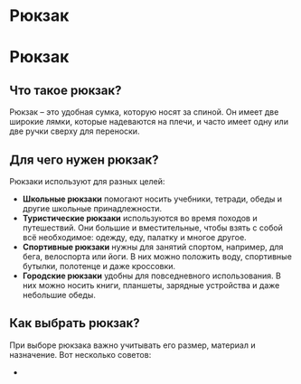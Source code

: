 # Рюкзак

# Рюкзак

## Что такое рюкзак?

Рюкзак – это удобная сумка, которую носят за спиной. Он имеет две широкие лямки, которые надеваются на плечи, и часто имеет одну или две ручки сверху для переноски.

## Для чего нужен рюкзак?

Рюкзаки используют для разных целей:

- **Школьные рюкзаки** помогают носить учебники, тетради, обеды и другие школьные принадлежности.
- **Туристические рюкзаки** используются во время походов и путешествий. Они большие и вместительные, чтобы взять с собой всё необходимое: одежду, еду, палатку и многое другое.
- **Спортивные рюкзаки** нужны для занятий спортом, например, для бега, велоспорта или йоги. В них можно положить воду, спортивные бутылки, полотенце и даже кроссовки.
- **Городские рюкзаки** удобны для повседневного использования. В них можно носить книги, планшеты, зарядные устройства и даже небольшие обеды.

## Как выбрать рюкзак?

При выборе рюкзака важно учитывать его размер, материал и назначение. Вот несколько советов:

-